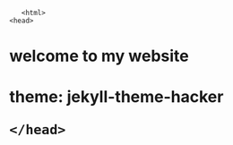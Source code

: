 <!DOCTYPE.html>
       
       <html>
    <head>
    
<h1> welcome to my website <h1/>

<body> theme: jekyll-theme-hacker

    </head>
